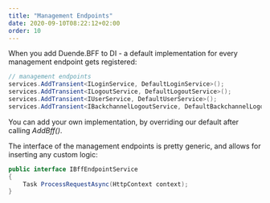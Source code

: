 ```yaml
---
title: "Management Endpoints"
date: 2020-09-10T08:22:12+02:00
order: 10
---
```


When you add Duende.BFF to DI - a default implementation for every management endpoint gets registered:

```cs
// management endpoints
services.AddTransient<ILoginService, DefaultLoginService>();
services.AddTransient<ILogoutService, DefaultLogoutService>();
services.AddTransient<IUserService, DefaultUserService>();
services.AddTransient<IBackchannelLogoutService, DefaultBackchannelLogoutService>();
```

You can add your own implementation, by overriding our default after calling *AddBff()*.

The interface of the management endpoints is pretty generic, and allows for inserting any custom logic:

```cs
public interface IBffEndpointService
{
    Task ProcessRequestAsync(HttpContext context);
}
```
